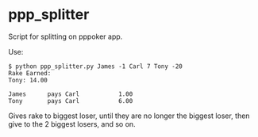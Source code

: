 # ppp_splitter
Script for splitting on pppoker app.

Use:
```
$ python ppp_splitter.py James -1 Carl 7 Tony -20
Rake Earned:
Tony: 14.00
 
James      pays Carl           1.00
Tony       pays Carl           6.00
```
Gives rake to biggest loser, until they are no longer the biggest loser, then give to the 2 biggest losers, and so on.
